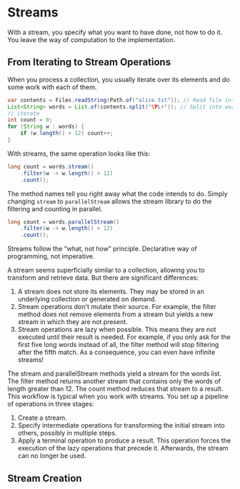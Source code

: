 # Streams

With a stream, you specify what you want to have done, not how to do it. You leave the way of computation to the implementation.


## From Iterating to Stream Operations
When you process a collection, you usually iterate over its elements and do some work with each of them.

```java
var contents = Files.readString(Path.of("alice.txt")); // Read file into string
List<String> words = List.of(contents.split("\PL+")); // Split into words; nonletters are delimiters
// iterate
int count = 0;
for (String w : words) {
    if (w.length() > 12) count++;
}
```
With streams, the same operation looks like this:
```java
long count = words.stream()
    .filter(w -> w.length() > 12)
    .count();
```
The method names tell you right away what the code intends to do.
Simply changing `stream` to `parallelStream` allows the stream library to do the filtering and counting in parallel.
```java
long count = words.parallelStream()
    .filter(w -> w.length() > 12)
    .count();
```
Streams follow the “what, not how” principle. Declarative way of programming, not imperative.

A stream seems superficially similar to a collection, allowing you to transform and retrieve data. But there are
significant differences:
1. A stream does not store its elements. They may be stored in an underlying collection or generated on demand.
2. Stream operations don't mutate their source. For example, the filter method does not remove elements from a stream
but yields a new stream in which they are not present.
3. Stream operations are lazy when possible. This means they are not executed until their result is needed. For example,
if you only ask for the first five long words instead of all, the filter method will stop filtering after the fifth
match. As a consequence, you can even have infinite streams!

The stream and parallelStream methods yield a stream for the words list. The filter method returns another stream that
contains only the words of length greater than 12. The count method reduces that stream to a result. This workflow is
typical when you work with streams. You set up a pipeline of operations in three stages:
1. Create a stream.
2. Specify intermediate operations for transforming the initial stream into others, possibly in multiple steps.
3. Apply a terminal operation to produce a result. This operation forces the execution of the lazy operations that 
precede it. Afterwards, the stream can no longer be used.

## Stream Creation